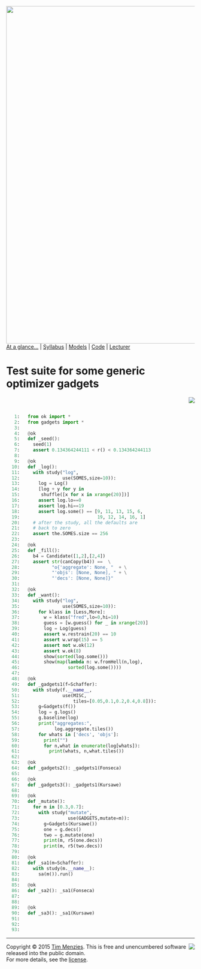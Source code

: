 [<img width=900 src="https://raw.githubusercontent.com/txt/mase/master/img/banner1.png">](https://github.com/txt/mase/blob/master/README.md)   
[At a glance...](https://github.com/txt/mase/blob/master/OVERVIEW.md) |
[Syllabus](https://github.com/txt/mase/blob/master/SYLLABUS.md) |
[Models](https://github.com/txt/mase/blob/master/MODELS.md) |
[Code](https://github.com/txt/mase/tree/master/src) |
[Lecturer](http://menzies.us) 



# Test suite for some generic optimizer gadgets

<a href="gadgetsok.py#L55-L147"><img align=right src="http://www.hungarianreference.com/i/arrow_out.gif"></a><br clear=all>
```python

   1:   from ok import *
   2:   from gadgets import *
   3:   
   4:   @ok
   5:   def _seed():
   6:     seed(1)
   7:     assert 0.134364244111 < r() < 0.134364244113 
   8:   
   9:   @ok
  10:   def _log():
  11:     with study("log",
  12:                use(SOMES,size=10)):
  13:       log = Log()
  14:       [log + y for y in
  15:        shuffle([x for x in xrange(20)])]
  16:       assert log.lo==0
  17:       assert log.hi==19
  18:       assert log.some() == [9, 11, 13, 15, 6,
  19:                             19, 12, 14, 16, 1]
  20:     # after the study, all the defaults are
  21:     # back to zero
  22:     assert the.SOMES.size == 256
  23:   
  24:   @ok
  25:   def _fill():
  26:     b4 = Candidate([1,2],[2,4])
  27:     assert str(canCopy(b4)) ==  \
  28:            "o{'aggregate': None, "  + \
  29:            "'objs': [None, None], " + \
  30:            "'decs': [None, None]}"
  31:   
  32:   @ok
  33:   def _want():
  34:     with study("log",
  35:                use(SOMES,size=10)):
  36:       for klass in [Less,More]:
  37:         w = klass("fred",lo=0,hi=10)
  38:         guess = [w.guess() for _ in xrange(20)]
  39:         log = Log(guess)
  40:         assert w.restrain(20) == 10
  41:         assert w.wrap(15) == 5
  42:         assert not w.ok(12)
  43:         assert w.ok(8)
  44:         show(sorted(log.some()))
  45:         show(map(lambda n: w.fromHell(n,log),
  46:                  sorted(log.some())))
  47:   
  48:   @ok
  49:   def _gadgets1(f=Schaffer):
  50:     with study(f.__name__,
  51:                use(MISC,
  52:                    tiles=[0.05,0.1,0.2,0.4,0.8])):
  53:       g=Gadgets(f())
  54:       log = g.logs()
  55:       g.baseline(log)
  56:       print("aggregates:",
  57:             log.aggregate.tiles())
  58:       for whats in ['decs', 'objs']:
  59:         print("")
  60:         for n,what in enumerate(log[whats]):
  61:           print(whats, n,what.tiles())
  62:   
  63:   @ok
  64:   def _gadgets2(): _gadgets1(Fonseca)
  65:   
  66:   @ok
  67:   def _gadgets3(): _gadgets1(Kursawe)
  68:   
  69:   @ok
  70:   def _mutate():
  71:     for m in [0.3,0.7]:
  72:       with study("mutate",
  73:                  use(GADGETS,mutate=m)):
  74:         g=Gadgets(Kursawe())
  75:         one = g.decs()
  76:         two = g.mutate(one)
  77:         print(m, r5(one.decs))
  78:         print(m, r5(two.decs))
  79:   
  80:   @ok
  81:   def _sa1(m=Schaffer):
  82:     with study(m.__name__):
  83:       sa(m()).run()
  84:   
  85:   @ok
  86:   def _sa2(): _sa1(Fonseca)
  87:   
  88:   
  89:   @ok
  90:   def _sa3(): _sa1(Kursawe)
  91:   
  92:   
  93:       
```


_________

<img align=right src="https://raw.githubusercontent.com/txt/mase/master/img/pd-icon.png">Copyright © 2015 [Tim Menzies](http://menzies.us).
This is free and unencumbered software released into the public domain.   
For more details, see the [license](https://github.com/txt/mase/blob/master/LICENSE.md).

